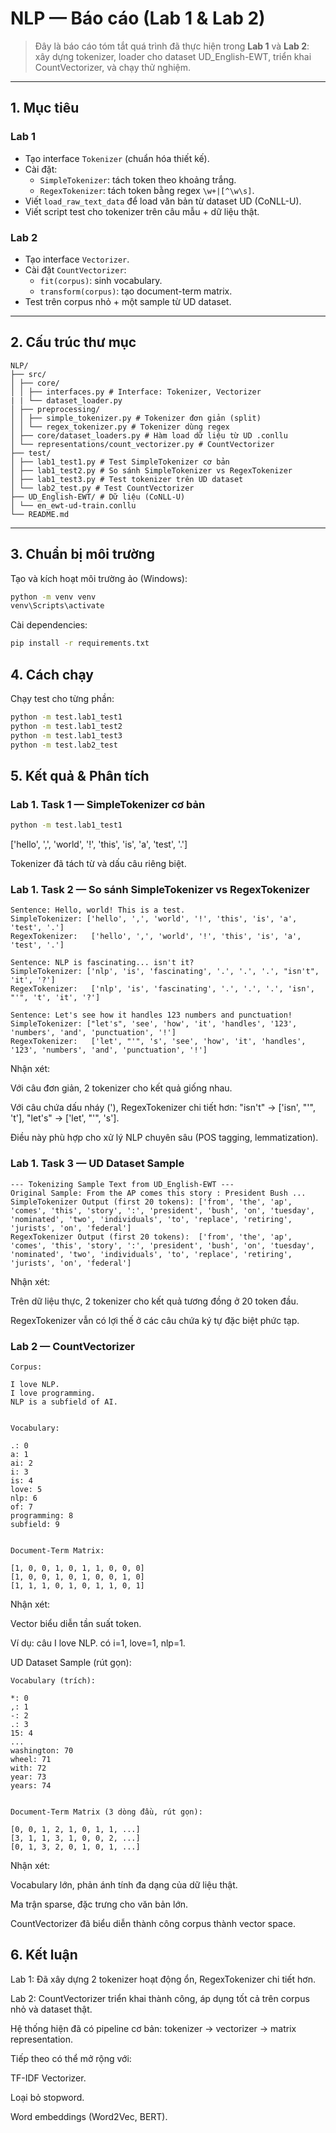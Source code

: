 # NLP — Báo cáo (Lab 1 & Lab 2)

> Đây là báo cáo tóm tắt quá trình đã thực hiện trong **Lab 1** và **Lab 2**: xây dựng tokenizer, loader cho dataset UD_English-EWT, triển khai CountVectorizer, và chạy thử nghiệm.

---

## 1. Mục tiêu

### Lab 1
- Tạo interface `Tokenizer` (chuẩn hóa thiết kế).
- Cài đặt:
  - `SimpleTokenizer`: tách token theo khoảng trắng.
  - `RegexTokenizer`: tách token bằng regex `\w+|[^\w\s]`.
- Viết `load_raw_text_data` để load văn bản từ dataset UD (CoNLL-U).
- Viết script test cho tokenizer trên câu mẫu + dữ liệu thật.

### Lab 2
- Tạo interface `Vectorizer`.
- Cài đặt `CountVectorizer`:
  - `fit(corpus)`: sinh vocabulary.
  - `transform(corpus)`: tạo document-term matrix.
- Test trên corpus nhỏ + một sample từ UD dataset.

---

## 2. Cấu trúc thư mục
```
NLP/
├── src/
│ ├── core/
│ │ ├── interfaces.py # Interface: Tokenizer, Vectorizer
| | └── dataset_loader.py
│ ├── preprocessing/
│ │ ├── simple_tokenizer.py # Tokenizer đơn giản (split)
│ │ └── regex_tokenizer.py # Tokenizer dùng regex
│ ├── core/dataset_loaders.py # Hàm load dữ liệu từ UD .conllu
│ └── representations/count_vectorizer.py # CountVectorizer
├── test/
│ ├── lab1_test1.py # Test SimpleTokenizer cơ bản
│ ├── lab1_test2.py # So sánh SimpleTokenizer vs RegexTokenizer
│ ├── lab1_test3.py # Test tokenizer trên UD dataset
│ └── lab2_test.py # Test CountVectorizer
├── UD_English-EWT/ # Dữ liệu (CoNLL-U)
│ └── en_ewt-ud-train.conllu
└── README.md
```

---

## 3. Chuẩn bị môi trường

Tạo và kích hoạt môi trường ảo (Windows):

```bash
python -m venv venv
venv\Scripts\activate

```
Cài dependencies:
```bash
pip install -r requirements.txt
```
## 4. Cách chạy

Chạy test cho từng phần:
```bash
python -m test.lab1_test1
python -m test.lab1_test2
python -m test.lab1_test3
python -m test.lab2_test
```
## 5. Kết quả & Phân tích
### Lab 1. Task 1 — SimpleTokenizer cơ bản
```bash
python -m test.lab1_test1
```
['hello', ',', 'world', '!', 'this', 'is', 'a', 'test', '.']


Tokenizer đã tách từ và dấu câu riêng biệt. 

### Lab 1. Task 2 — So sánh SimpleTokenizer vs RegexTokenizer
```
Sentence: Hello, world! This is a test.
SimpleTokenizer: ['hello', ',', 'world', '!', 'this', 'is', 'a', 'test', '.']
RegexTokenizer:   ['hello', ',', 'world', '!', 'this', 'is', 'a', 'test', '.']

Sentence: NLP is fascinating... isn't it?
SimpleTokenizer: ['nlp', 'is', 'fascinating', '.', '.', '.', "isn't", 'it', '?']
RegexTokenizer:   ['nlp', 'is', 'fascinating', '.', '.', '.', 'isn', "'", 't', 'it', '?']

Sentence: Let's see how it handles 123 numbers and punctuation!
SimpleTokenizer: ["let's", 'see', 'how', 'it', 'handles', '123', 'numbers', 'and', 'punctuation', '!']
RegexTokenizer:   ['let', "'", 's', 'see', 'how', 'it', 'handles', '123', 'numbers', 'and', 'punctuation', '!']
```

Nhận xét:

Với câu đơn giản, 2 tokenizer cho kết quả giống nhau.

Với câu chứa dấu nháy ('), RegexTokenizer chi tiết hơn: "isn't" → ['isn', "'", 't'], "let's" → ['let', "'", 's'].

Điều này phù hợp cho xử lý NLP chuyên sâu (POS tagging, lemmatization).

### Lab 1. Task 3 — UD Dataset Sample
```
--- Tokenizing Sample Text from UD_English-EWT ---
Original Sample: From the AP comes this story : President Bush ...
SimpleTokenizer Output (first 20 tokens): ['from', 'the', 'ap', 'comes', 'this', 'story', ':', 'president', 'bush', 'on', 'tuesday', 'nominated', 'two', 'individuals', 'to', 'replace', 'retiring', 'jurists', 'on', 'federal']
RegexTokenizer Output (first 20 tokens):  ['from', 'the', 'ap', 'comes', 'this', 'story', ':', 'president', 'bush', 'on', 'tuesday', 'nominated', 'two', 'individuals', 'to', 'replace', 'retiring', 'jurists', 'on', 'federal']
```

Nhận xét:

Trên dữ liệu thực, 2 tokenizer cho kết quả tương đồng ở 20 token đầu.

RegexTokenizer vẫn có lợi thế ở các câu chứa ký tự đặc biệt phức tạp.

### Lab 2 — CountVectorizer
```
Corpus:

I love NLP.
I love programming.
NLP is a subfield of AI.


Vocabulary:

.: 0
a: 1
ai: 2
i: 3
is: 4
love: 5
nlp: 6
of: 7
programming: 8
subfield: 9


Document-Term Matrix:

[1, 0, 0, 1, 0, 1, 1, 0, 0, 0]
[1, 0, 0, 1, 0, 1, 0, 0, 1, 0]
[1, 1, 1, 0, 1, 0, 1, 1, 0, 1]
```

 Nhận xét:

Vector biểu diễn tần suất token.

Ví dụ: câu I love NLP. có i=1, love=1, nlp=1.

UD Dataset Sample (rút gọn):
```
Vocabulary (trích):

*: 0
,: 1
-: 2
.: 3
15: 4
...
washington: 70
wheel: 71
with: 72
year: 73
years: 74


Document-Term Matrix (3 dòng đầu, rút gọn):

[0, 0, 1, 2, 1, 0, 1, 1, ...]
[3, 1, 1, 3, 1, 0, 0, 2, ...]
[0, 1, 3, 2, 0, 1, 0, 1, ...]

```
Nhận xét:

Vocabulary lớn, phản ánh tính đa dạng của dữ liệu thật.

Ma trận sparse, đặc trưng cho văn bản lớn.

CountVectorizer đã biểu diễn thành công corpus thành vector space.

## 6. Kết luận

Lab 1: Đã xây dựng 2 tokenizer hoạt động ổn, RegexTokenizer chi tiết hơn.

Lab 2: CountVectorizer triển khai thành công, áp dụng tốt cả trên corpus nhỏ và dataset thật.

Hệ thống hiện đã có pipeline cơ bản: tokenizer → vectorizer → matrix representation.

Tiếp theo có thể mở rộng với:

TF-IDF Vectorizer.

Loại bỏ stopword.

Word embeddings (Word2Vec, BERT).